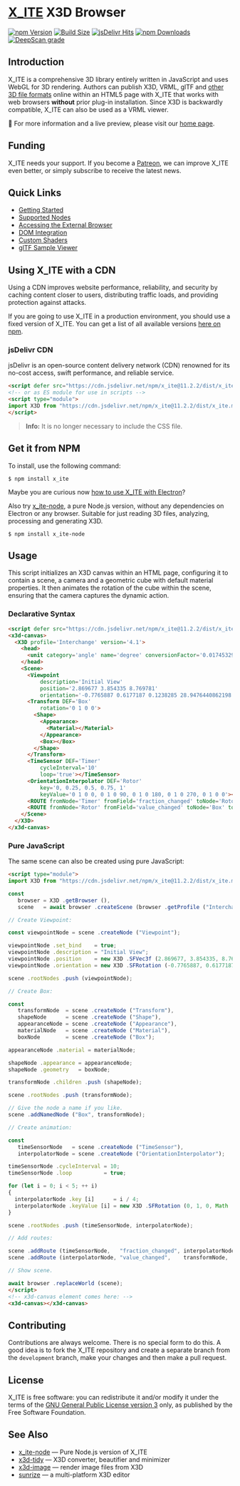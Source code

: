 # [X_ITE](https://create3000.github.io/x_ite/) X3D Browser

[![npm Version](https://badgen.net/npm/v/x_ite)](https://www.npmjs.com/package/x_ite)
[![Build Size](https://create3000.github.io/x_ite/assets/img/badges/compressed.svg)](https://create3000.github.io/x_ite/features/)
[![jsDelivr Hits](https://badgen.net/jsdelivr/hits/npm/x_ite)](https://www.jsdelivr.com/package/npm/x_ite)
[![npm Downloads](https://badgen.net/npm/dm/x_ite)](https://npmtrends.com/x_ite)
[![DeepScan grade](https://deepscan.io/api/teams/23540/projects/26814/branches/855447/badge/grade.svg)](https://deepscan.io/dashboard#view=project&tid=23540&pid=26814&bid=855447)

## Introduction

X_ITE is a comprehensive 3D library entirely written in JavaScript and uses WebGL for 3D rendering. Authors can publish X3D, VRML, glTF and [other 3D file formats](https://create3000.github.io/x_ite/#supported-file-formats) online within an HTML5 page with X_ITE that works with web browsers **without** prior plug-in installation. Since X3D is backwardly compatible, X_ITE can also be used as a VRML viewer.

🚀 For more information and a live preview, please visit our [home page](https://create3000.github.io/x_ite/).

## Funding

X_ITE needs your support. If you become a [Patreon](https://patreon.com/X_ITE), we can improve X_ITE even better, or simply subscribe to receive the latest news.

## Quick Links

* [Getting Started](https://create3000.github.io/x_ite/)
* [Supported Nodes](https://create3000.github.io/x_ite/supported-nodes)
* [Accessing the External Browser](https://create3000.github.io/x_ite/accessing-the-external-browser)
* [DOM Integration](https://create3000.github.io/x_ite/dom-integration)
* [Custom Shaders](https://create3000.github.io/x_ite/custom-shaders)
* [glTF Sample Viewer](https://create3000.github.io/x_ite/laboratory/gltf-sample-viewer/)

## Using X_ITE with a CDN

Using a CDN improves website performance, reliability, and security by caching content closer to users, distributing traffic loads, and providing protection against attacks.

If you are going to use X_ITE in a production environment, you should use a fixed version of X_ITE. You can get a list of all available versions [here on npm](https://www.npmjs.com/package/x_ite?activeTab=versions).

### jsDelivr CDN

jsDelivr is an open-source content delivery network (CDN) renowned for its no-cost access, swift performance, and reliable service.

```html
<script defer src="https://cdn.jsdelivr.net/npm/x_ite@11.2.2/dist/x_ite.min.js"></script>
<!-- or as ES module for use in scripts -->
<script type="module">
import X3D from "https://cdn.jsdelivr.net/npm/x_ite@11.2.2/dist/x_ite.min.mjs";
</script>
```

>**Info:** It is no longer necessary to include the CSS file.

## Get it from NPM

To install, use the following command:

```console
$ npm install x_ite
```

Maybe you are curious now [how to use X_ITE with Electron](https://create3000.github.io/x_ite/how-to-use-x-ite-with-electron)?

Also try [x_ite-node](https://www.npmjs.com/package/x_ite-node), a pure Node.js version, without any dependencies on Electron or any browser. Suitable for just reading 3D files, analyzing, processing and generating X3D.

```console
$ npm install x_ite-node
```

## Usage

This script initializes an X3D canvas within an HTML page, configuring it to contain a scene, a camera and a geometric cube with default material properties. It then animates the rotation of the cube within the scene, ensuring that the camera captures the dynamic action.

### Declarative Syntax

```html
<script defer src="https://cdn.jsdelivr.net/npm/x_ite@11.2.2/dist/x_ite.min.js"></script>
<x3d-canvas>
  <X3D profile='Interchange' version='4.1'>
    <head>
      <unit category='angle' name='degree' conversionFactor='0.017453292519943295'></unit>
    </head>
    <Scene>
      <Viewpoint
          description='Initial View'
          position='2.869677 3.854335 8.769781'
          orientation='-0.7765887 0.6177187 0.1238285 28.9476440862198'></Viewpoint>
      <Transform DEF='Box'
          rotation='0 1 0 0'>
        <Shape>
          <Appearance>
            <Material></Material>
          </Appearance>
          <Box></Box>
        </Shape>
      </Transform>
      <TimeSensor DEF='Timer'
          cycleInterval='10'
          loop='true'></TimeSensor>
      <OrientationInterpolator DEF='Rotor'
          key='0, 0.25, 0.5, 0.75, 1'
          keyValue='0 1 0 0, 0 1 0 90, 0 1 0 180, 0 1 0 270, 0 1 0 0'></OrientationInterpolator>
      <ROUTE fromNode='Timer' fromField='fraction_changed' toNode='Rotor' toField='set_fraction'></ROUTE>
      <ROUTE fromNode='Rotor' fromField='value_changed' toNode='Box' toField='set_rotation'></ROUTE>
    </Scene>
  </X3D>
</x3d-canvas>
```

### Pure JavaScript

The same scene can also be created using pure JavaScript:

```html
<script type="module">
import X3D from "https://cdn.jsdelivr.net/npm/x_ite@11.2.2/dist/x_ite.min.mjs";

const
   browser = X3D .getBrowser (),
   scene   = await browser .createScene (browser .getProfile ("Interchange"), browser .getComponent ("Interpolation", 1));

// Create Viewpoint:

const viewpointNode = scene .createNode ("Viewpoint");

viewpointNode .set_bind    = true;
viewpointNode .description = "Initial View";
viewpointNode .position    = new X3D .SFVec3f (2.869677, 3.854335, 8.769781);
viewpointNode .orientation = new X3D .SFRotation (-0.7765887, 0.6177187, 0.1238285, 0.5052317);

scene .rootNodes .push (viewpointNode);

// Create Box:

const
   transformNode  = scene .createNode ("Transform"),
   shapeNode      = scene .createNode ("Shape"),
   appearanceNode = scene .createNode ("Appearance"),
   materialNode   = scene .createNode ("Material"),
   boxNode        = scene .createNode ("Box");

appearanceNode .material = materialNode;

shapeNode .appearance = appearanceNode;
shapeNode .geometry   = boxNode;

transformNode .children .push (shapeNode);

scene .rootNodes .push (transformNode);

// Give the node a name if you like.
scene .addNamedNode ("Box", transformNode);

// Create animation:

const
   timeSensorNode   = scene .createNode ("TimeSensor"),
   interpolatorNode = scene .createNode ("OrientationInterpolator");

timeSensorNode .cycleInterval = 10;
timeSensorNode .loop          = true;

for (let i = 0; i < 5; ++ i)
{
  interpolatorNode .key [i]      = i / 4;
  interpolatorNode .keyValue [i] = new X3D .SFRotation (0, 1, 0, Math .PI / 2 * i);
}

scene .rootNodes .push (timeSensorNode, interpolatorNode);

// Add routes:

scene .addRoute (timeSensorNode,   "fraction_changed", interpolatorNode, "set_fraction");
scene .addRoute (interpolatorNode, "value_changed",    transformNode,    "set_rotation");

// Show scene.

await browser .replaceWorld (scene);
</script>
<!-- x3d-canvas element comes here: -->
<x3d-canvas></x3d-canvas>
```

## Contributing

Contributions are always welcome. There is no special form to do this. A good idea is to fork the X_ITE repository and create a separate branch from the `development` branch, make your changes and then make a pull request.

## License

X_ITE is free software: you can redistribute it and/or modify it under the terms of the [GNU General Public License version 3](LICENSE.md) only, as published by the Free Software Foundation.

## See Also

* [x_ite-node](https://www.npmjs.com/package/x_ite-node) — Pure Node.js version of X_ITE
* [x3d-tidy](https://www.npmjs.com/package/x3d-tidy) — X3D converter, beautifier and minimizer
* [x3d-image](https://www.npmjs.com/package/x3d-image) — render image files from X3D
* [sunrize](https://www.npmjs.com/package/sunrize) — a multi-platform X3D editor
